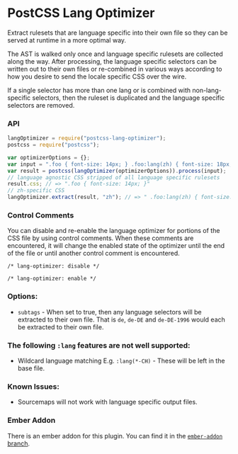 # PostCSS Lang Optimizer

Extract rulesets that are language specific into their own file so they
can be served at runtime in a more optimal way.

The AST is walked only once and language specific rulesets are collected
along the way. After processing, the language specific selectors can be
written out to their own files or re-combined in various ways according
to how you desire to send the locale specific CSS over the wire.

If a single selector has more than one lang or is combined with
non-lang-specific selectors, then the ruleset is duplicated and the
language specific selectors are removed.

### API

```js
langOptimizer = require("postcss-lang-optimizer");
postcss = require("postcss");

var optimizerOptions = {};
var input = ".foo { font-size: 14px; } .foo:lang(zh) { font-size: 18px; }"
var result = postcss(langOptimizer(optimizerOptions)).process(input);
// language agnostic CSS stripped of all language specific rulesets
result.css; // => ".foo { font-size: 14px; }"
// zh-specific CSS
langOptimizer.extract(result, "zh"); // => " .foo:lang(zh) { font-size: 18px; }"
```

### Control Comments

You can disable and re-enable the language optimizer for portions of the
CSS file by using control comments. When these comments are encountered,
it will change the enabled state of the optimizer until the end of the
file or until another control comment is encountered.

```
/* lang-optimizer: disable */
```

```
/* lang-optimizer: enable */
```

### Options:

* `subtags` - When set to true, then any language selectors will be
extracted to their own file. That is `de`, `de-DE` and `de-DE-1996`
would each be extracted to their own file.

### The following `:lang` features are not well supported:

* Wildcard language matching E.g. `:lang(*-CH)` - These will be left in
  the base file.

### Known Issues:

* Sourcemaps will not work with language specific output files.

### Ember Addon

There is an ember addon for this plugin. You can find it in the
[`ember-addon` branch](https://github.com/linkedin/postcss-lang-optimizer/tree/ember-addon).
